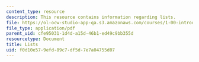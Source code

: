 ```yaml
---
content_type: resource
description: This resource contains information regarding lists.
file: https://ol-ocw-studio-app-qa.s3.amazonaws.com/courses/1-00-introduction-to-computers-and-engineering-problem-solving-spring-2012/f0d10e579efd89c7df5d7e7a04755d07_MIT1_00S12_Lec_36.pdf
file_type: application/pdf
parent_uid: cfe95031-1d4d-a15d-46b1-ed49c9bb355d
resourcetype: Document
title: Lists
uid: f0d10e57-9efd-89c7-df5d-7e7a04755d07
---
```

